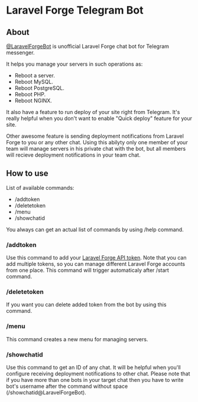 # Laravel Forge Telegram Bot

## About

[@LaravelForgeBot](https://t.me/LaravelForgeBot) is unofficial Laravel Forge chat bot for Telegram messenger.

It helps you manage your servers in such operations as:

* Reboot a server.
* Reboot MySQL.
* Reboot PostgreSQL.
* Reboot PHP.
* Reboot NGINX. 

It also have a feature to run deploy of your site right from Telegram.
It's really helpful when you don't want to enable "Quick deploy" feature for your site.

Other awesome feature is sending deployment notifications from Laravel Forge to you or any other chat.
Using this abilyty only one member of your team will manage servers in his private chat with the bot, but all members will recieve deployment notifications in your team chat.

## How to use

List of available commands:

* /addtoken
* /deletetoken
* /menu
* /showchatid

You always can get an actual list of commands by using /help command.

### /addtoken

Use this command to add your [Laravel Forge API token](https://forge.laravel.com/user/profile#/api).
Note that you can add multiple tokens, so you can manage different Laravel Forge accounts from one place.
This command will trigger automaticaly after /start command.

### /deletetoken

If you want you can delete added token from the bot by using this command.

### /menu

This command creates a new menu for managing servers.

### /showchatid

Use this command to get an ID of any chat.
It will be helpful when you'll configure receiving deployment notifications to other chat.
Please note that if you have more than one bots in your target chat then you have to write bot's username after the command without space (/showchatid@LaravelForgeBot).
